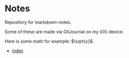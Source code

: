 
# Notes

Repository for markdown-notes.

Some of these are made via GitJournal on my iOS-device.

Here is some math for example: $\sqrt{x}$.

- [index][index]

[index]: index.md

<!-- EOF -->
